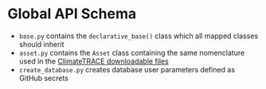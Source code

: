 # Global API Schema

- `base.py` contains the `declarative_base()` class which all mapped classes should inherit
- `asset.py` contains the `Asset` class containing the same nomenclature used in the [ClimateTRACE downloadable files](https://static.climatetrace.org/files/6363d37647726.pdf?v=ceafac084711f6e88b915949f9be26a3)
- `create_database.py` creates database user parameters defined as GitHub secrets